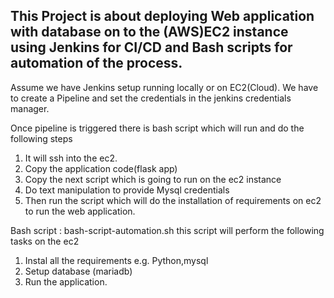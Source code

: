 ## This Project is about deploying Web application with database on to the (AWS)EC2 instance using Jenkins for CI/CD and Bash scripts for automation of the process.


Assume we have Jenkins setup running locally or on EC2(Cloud). 
We have to create a Pipeline and set the credentials in the jenkins credentials manager.

Once pipeline is triggered there is bash script which will run and do the following steps
1. It will ssh into the ec2.
2. Copy the application code(flask app)
3. Copy the next script which is going to run on the ec2 instance
4. Do text manipulation to provide Mysql credentials 
5. Then run the script which will do the installation of requirements on ec2 to run the web application.

Bash script : bash-script-automation.sh this script will perform the following tasks on the ec2
1. Instal all the requirements e.g. Python,mysql
2. Setup database (mariadb)
3. Run the application.





